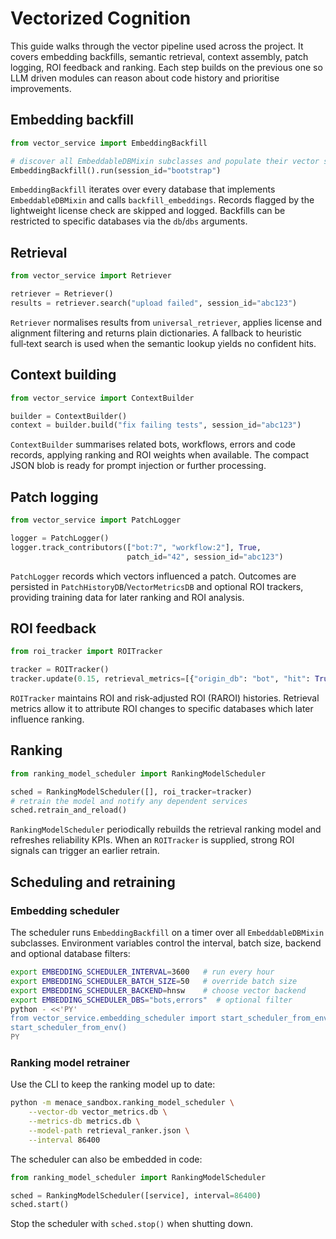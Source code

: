 # Vectorized Cognition

This guide walks through the vector pipeline used across the project.  It
covers embedding backfills, semantic retrieval, context assembly, patch logging,
ROI feedback and ranking.  Each step builds on the previous one so LLM driven
modules can reason about code history and prioritise improvements.

## Embedding backfill

````python
from vector_service import EmbeddingBackfill

# discover all EmbeddableDBMixin subclasses and populate their vector stores
EmbeddingBackfill().run(session_id="bootstrap")
````

`EmbeddingBackfill` iterates over every database that implements
`EmbeddableDBMixin` and calls `backfill_embeddings`.  Records flagged by the
lightweight license check are skipped and logged.  Backfills can be restricted to
specific databases via the `db`/`dbs` arguments.

## Retrieval

````python
from vector_service import Retriever

retriever = Retriever()
results = retriever.search("upload failed", session_id="abc123")
````

`Retriever` normalises results from `universal_retriever`, applies license and
alignment filtering and returns plain dictionaries.  A fallback to heuristic
full‑text search is used when the semantic lookup yields no confident hits.

## Context building

````python
from vector_service import ContextBuilder

builder = ContextBuilder()
context = builder.build("fix failing tests", session_id="abc123")
````

`ContextBuilder` summarises related bots, workflows, errors and code records,
applying ranking and ROI weights when available.  The compact JSON blob is ready
for prompt injection or further processing.

## Patch logging

````python
from vector_service import PatchLogger

logger = PatchLogger()
logger.track_contributors(["bot:7", "workflow:2"], True,
                          patch_id="42", session_id="abc123")
````

`PatchLogger` records which vectors influenced a patch.  Outcomes are persisted
in `PatchHistoryDB`/`VectorMetricsDB` and optional ROI trackers, providing
training data for later ranking and ROI analysis.

## ROI feedback

````python
from roi_tracker import ROITracker

tracker = ROITracker()
tracker.update(0.15, retrieval_metrics=[{"origin_db": "bot", "hit": True}])
````

`ROITracker` maintains ROI and risk‑adjusted ROI (RAROI) histories.  Retrieval
metrics allow it to attribute ROI changes to specific databases which later
influence ranking.

## Ranking

````python
from ranking_model_scheduler import RankingModelScheduler

sched = RankingModelScheduler([], roi_tracker=tracker)
# retrain the model and notify any dependent services
sched.retrain_and_reload()
````

`RankingModelScheduler` periodically rebuilds the retrieval ranking model and
refreshes reliability KPIs.  When an `ROITracker` is supplied, strong ROI signals
can trigger an earlier retrain.

## Scheduling and retraining

### Embedding scheduler

The scheduler runs `EmbeddingBackfill` on a timer over all
`EmbeddableDBMixin` subclasses. Environment variables control the interval,
batch size, backend and optional database filters:

````bash
export EMBEDDING_SCHEDULER_INTERVAL=3600   # run every hour
export EMBEDDING_SCHEDULER_BATCH_SIZE=50   # override batch size
export EMBEDDING_SCHEDULER_BACKEND=hnsw    # choose vector backend
export EMBEDDING_SCHEDULER_DBS="bots,errors"  # optional filter
python - <<'PY'
from vector_service.embedding_scheduler import start_scheduler_from_env
start_scheduler_from_env()
PY
````

### Ranking model retrainer

Use the CLI to keep the ranking model up to date:

````bash
python -m menace_sandbox.ranking_model_scheduler \
    --vector-db vector_metrics.db \
    --metrics-db metrics.db \
    --model-path retrieval_ranker.json \
    --interval 86400
````

The scheduler can also be embedded in code:

````python
from ranking_model_scheduler import RankingModelScheduler

sched = RankingModelScheduler([service], interval=86400)
sched.start()
````

Stop the scheduler with `sched.stop()` when shutting down.
